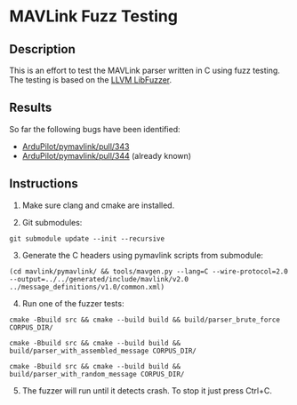 # MAVLink Fuzz Testing

## Description

This is an effort to test the MAVLink parser written in C using fuzz testing.
The testing is based on the [LLVM LibFuzzer](https://llvm.org/docs/LibFuzzer.html).

## Results

So far the following bugs have been identified:

- [ArduPilot/pymavlink/pull/343](https://github.com/ArduPilot/pymavlink/pull/343)
- [ArduPilot/pymavlink/pull/344](https://github.com/ArduPilot/pymavlink/pull/344) (already known)

## Instructions

1. Make sure clang and cmake are installed.

2. Git submodules:
```
git submodule update --init --recursive
```

3. Generate the C headers using pymavlink scripts from submodule:
```
(cd mavlink/pymavlink/ && tools/mavgen.py --lang=C --wire-protocol=2.0 --output=../../generated/include/mavlink/v2.0 ../message_definitions/v1.0/common.xml)
```

4. Run one of the fuzzer tests:

```
cmake -Bbuild src && cmake --build build && build/parser_brute_force CORPUS_DIR/
```

```
cmake -Bbuild src && cmake --build build && build/parser_with_assembled_message CORPUS_DIR/
```

```
cmake -Bbuild src && cmake --build build && build/parser_with_random_message CORPUS_DIR/
```

5. The fuzzer will run until it detects crash. To stop it just press Ctrl+C.

